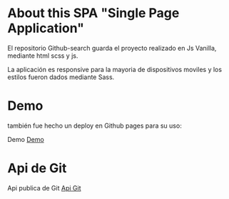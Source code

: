 # About this SPA "Single Page Application"

El repositorio Github-search guarda el proyecto realizado en Js Vanilla, mediante html scss y js.

La aplicación es responsive para la mayoria de dispositivos moviles y los estilos fueron dados mediante Sass.

# Demo

también fue hecho un deploy en Github pages para su uso:

Demo [Demo](https://urielbm.github.io/practicaSearchGithub/)

# Api de Git

Api publica de Git [Api Git](https://docs.github.com/en/free-pro-team@latest/rest/guides/getting-started-with-the-rest-api)

